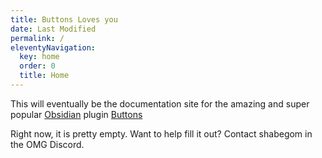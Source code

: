 ```yaml
---
title: Buttons Loves you
date: Last Modified
permalink: /
eleventyNavigation:
  key: home
  order: 0
  title: Home
---
```

This will eventually be the documentation site for the amazing and super popular [Obsidian](https://obisidian.md) plugin [Buttons](https://github.com/shabegom/buttons)

Right now, it is pretty empty. Want to help fill it out? Contact shabegom in the
OMG Discord.